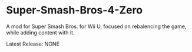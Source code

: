 # Super-Smash-Bros-4-Zero
A mod for Super Smash Bros. for Wii U, focused on rebalencing the game, while adding content with it. 

Latest Release: NONE


